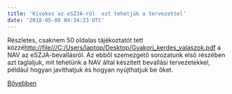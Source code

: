 ```yaml
---
title: 'Kisokos az eSZJA-ról  ezt tehetjük a tervezettel'
date: '2018-05-08 04:34:23 UTC'
---
```


Részletes, csaknem 50 oldalas tájékoztatót tett közzé<http://file///C:/Users/laptop/Desktop/Gyakori_kerdes_valaszok.pdf> a NAV az eSZJA-bevallásról. Az ebből szemezgető sorozatunk első részében azt taglaljuk, mit tehetünk a NAV által készített bevallási tervezetekkel, például hogyan javíthatjuk és hogyan nyújthatjuk be őket.


[Bővebben](https://ift.tt/2ImQ6Xy)
